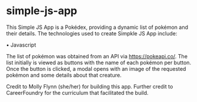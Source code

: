 # simple-js-app

This Simple JS App is a Pokédex, providing a dynamic list of pokémon and their details. The technologies used to create Simpkle JS App include:

• Javascript

The list of pokémon was obtained from an API via https://pokeapi.co/. The list initially is viewed as buttons with the name of each pokémon per button. Once the button is clicked, a modal opens with an image of the requested pokémon and some details about that creature.

Credit to Molly Flynn (she/her) for building this app. Further credit to CareerFoundry for the curriculum that facilitated the build.
